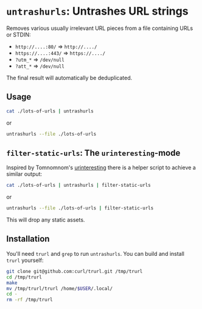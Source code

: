 # `untrashurls`: Untrashes URL strings

Removes various usually irrelevant URL pieces from a file containing URLs or STDIN:

- `http://....:80/` => `http://..../`
- `https://....:443/` => `https://..../`
- `?utm_*` => `/dev/null`
- `?att_*` => `/dev/null`

The final result will automatically be deduplicated.

## Usage

```bash
cat ./lots-of-urls | untrashurls
```

or 

```bash
untrashurls --file ./lots-of-urls
```

## `filter-static-urls`: The `urinteresting`-mode

Inspired by Tomnomnom's [urinteresting](https://github.com/tomnomnom/hacks/tree/master/urinteresting) there is a helper script to achieve a similar output:


```bash
cat ./lots-of-urls | untrashurls | filter-static-urls
```

or

```bash
untrashurls --file ./lots-of-urls | filter-static-urls
```

This will drop any static assets.

## Installation

You'll need `trurl` and `grep` to run `untrashurls`. You can build and install `trurl` yourself:

```bash
git clone git@github.com:curl/trurl.git /tmp/trurl
cd /tmp/trurl
make
mv /tmp/trurl/trurl /home/$USER/.local/
cd -
rm -rf /tmp/trurl
```

